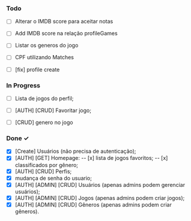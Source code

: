### Todo

- [ ] Alterar o IMDB score para aceitar notas 
- [ ] Add IMDB score na relação profileGames
- [ ] Listar os generos do jogo
- [ ] CPF utilizando Matches
- [ ] [fix] profile create


### In Progress

- [ ]  Lista de jogos do perfil;
- [ ]  [AUTH] [CRUD] Favoritar jogo;
- [ ] [CRUD] genero no jogo


### Done ✓

- [x] [Create] Usuários (não precisa de autenticação);
- [x] [AUTH] [GET] Homepage: 
  -- [x] lista de jogos favoritos; 
  -- [x] classificados por gênero;
- [x] [AUTH] [CRUD] Perfis; 
- [x] mudança de senha do usuario;
- [x] [AUTH] [ADMIN] [CRUD] Usuários (apenas admins podem gerenciar usuários);
- [x] [AUTH] [ADMIN] [CRUD] Jogos (apenas admins podem criar jogos);
- [x] [AUTH] [ADMIN] [CRUD] Gêneros (apenas admins podem criar gêneros).
